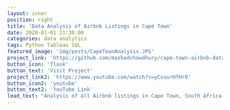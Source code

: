 ```yaml
---
layout: inner
position: right
title: 'Data Analysis of Airbnb Listings in Cape Town'
date: 2020-01-01 21:30:00
categories: data analytics
tags: Python Tableau SQL
featured_image: 'img/posts/CapeTownAnalysis.JPG'
project_link: 'https://github.com/mashadchowdhury/cape-town-airbnb-data-analysis.git'
button_icon: 'flask'
button_text: 'Visit Project'
project_link2: 'https://www.youtube.com/watch?v=yCvuurHfHr0'
button_icon2: 'youtube'
button_text2: 'YouTube Link'
lead_text: "Analysis of all Airbnb listings in Cape Town, South Africa using Tableau and Python"
---
```

